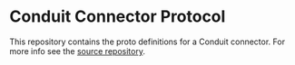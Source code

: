 # Conduit Connector Protocol

This repository contains the proto definitions for a Conduit connector. For more info see the
[source repository](https://github.com/ConduitIO/conduit-connector-protocol).

